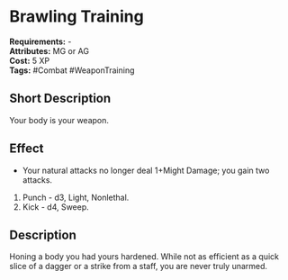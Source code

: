 # Brawling Training

**Requirements:** -  
**Attributes:** MG or AG  
**Cost:** 5 XP  
**Tags:** #Combat #WeaponTraining

## Short Description
Your body is your weapon. 


## Effect

- Your natural attacks no longer deal 1+Might Damage; you gain two attacks.
1. Punch - d3, Light, Nonlethal.
2. Kick - d4, Sweep.

## Description
Honing a body you had yours hardened. While not as efficient as a quick slice of a dagger or a strike from a staff, you are never truly unarmed. 